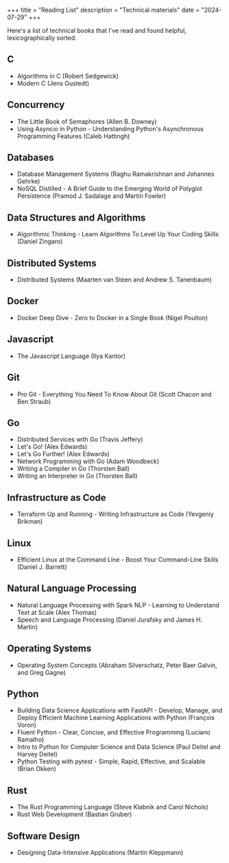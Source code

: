 +++
title = "Reading List"
description = "Technical materials"
date = "2024-07-29"
+++

Here's a list of technical books that I've read and found helpful, lexicographically sorted.

## C

- Algorithms in C (Robert Sedgewick)
- Modern C (Jens Gustedt)

## Concurrency

- The Little Book of Semaphores (Allen B. Downey)
- Using Asyncio in Python - Understanding Python's Asynchronous Programming Features (Caleb Hattingh)

## Databases

- Database Management Systems (Raghu Ramakrishnan and Johannes Gehrke)
- NoSQL Distilled - A Brief Guide to the Emerging World of Polyglot Persistence (Pramod J. Sadalage and Martin Fowler)

## Data Structures and Algorithms

- Algorithmic Thinking - Learn Algorithms To Level Up Your Coding Skills (Daniel Zingaro)

## Distributed Systems

- Distributed Systems (Maarten van Steen and Andrew S. Tanenbaum)

## Docker

- Docker Deep Dive - Zero to Docker in a Single Book (Nigel Poulton)

## Javascript

- The Javascript Language (Ilya Kantor)

## Git

- Pro Git - Everything You Need To Know About Git (Scott Chacon and Ben Straub)

## Go

- Distributed Services with Go (Travis Jeffery)
- Let's Go! (Alex Edwards)
- Let's Go Further! (Alex Edwards)
- Network Programming with Go (Adam Woodbeck)
- Writing a Compiler in Go (Thorsten Ball)
- Writing an Interpreter in Go (Thorsten Ball)

## Infrastructure as Code

- Terraform Up and Running - Writing Infrastructure as Code (Yevgeniy Brikman)

## Linux

- Efficient Linux at the Command Line - Boost Your Command-Line Skills (Daniel J. Barrett)

## Natural Language Processing

- Natural Language Processing with Spark NLP - Learning to Understand Text at Scale (Alex Thomas)
- Speech and Language Processing (Daniel Jurafsky and James H. Martin)

## Operating Systems

- Operating System Concepts (Abraham Silverschatz, Peter Baer Galvin, and Greg Gagne)

## Python

- Building Data Science Applications with FastAPI - Develop, Manage, and Deploy Efficient Machine Learning Applications with Python (François Voron)
- Fluent Python - Clear, Concise, and Effective Programming (Luciano Ramalho)
- Intro to Python for Computer Science and Data Science (Paul Deitel and Harvey Deitel)
- Python Testing with pytest - Simple, Rapid, Effective, and Scalable (Brian Okken)

## Rust

- The Rust Programming Language (Steve Klabnik and Carol Nichols)
- Rust Web Development (Bastian Gruber)

## Software Design

- Designing Data-Intensive Applications (Martin Kleppmann)
